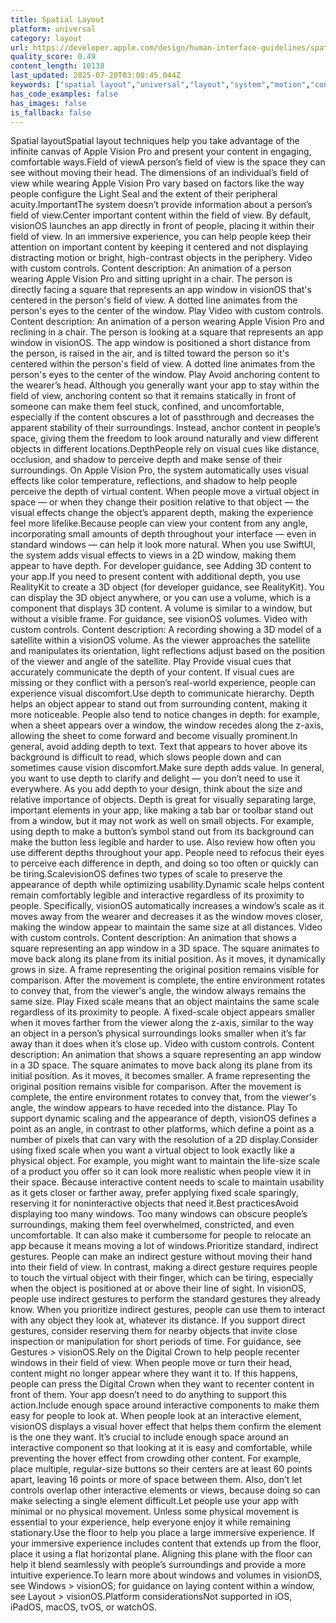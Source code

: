 ```yaml
---
title: Spatial Layout
platform: universal
category: layout
url: https://developer.apple.com/design/human-interface-guidelines/spatial-layout
quality_score: 0.49
content_length: 10138
last_updated: 2025-07-20T03:08:45.044Z
keywords: ["spatial layout","universal","layout","system","motion","controls","animation","visual","color","interface","design","gestures","buttons"]
has_code_examples: false
has_images: false
is_fallback: false
---
```


Spatial layoutSpatial layout techniques help you take advantage of the infinite canvas of Apple Vision Pro and present your content in engaging, comfortable ways.Field of viewA person’s field of view is the space they can see without moving their head. The dimensions of an individual’s field of view while wearing Apple Vision Pro vary based on factors like the way people configure the Light Seal and the extent of their peripheral acuity.ImportantThe system doesn’t provide information about a person’s field of view.Center important content within the field of view. By default, visionOS launches an app directly in front of people, placing it within their field of view. In an immersive experience, you can help people keep their attention on important content by keeping it centered and not displaying distracting motion or bright, high-contrast objects in the periphery. Video with custom controls. Content description: An animation of a person wearing Apple Vision Pro and sitting upright in a chair. The person is directly facing a square that represents an app window in visionOS that's centered in the person's field of view. A dotted line animates from the person's eyes to the center of the window. Play Video with custom controls. Content description: An animation of a person wearing Apple Vision Pro and reclining in a chair. The person is looking at a square that represents an app window in visionOS. The app window is positioned a short distance from the person, is raised in the air, and is tilted toward the person so it's centered within the person's field of view. A dotted line animates from the person's eyes to the center of the window. Play Avoid anchoring content to the wearer’s head. Although you generally want your app to stay within the field of view, anchoring content so that it remains statically in front of someone can make them feel stuck, confined, and uncomfortable, especially if the content obscures a lot of passthrough and decreases the apparent stability of their surroundings. Instead, anchor content in people’s space, giving them the freedom to look around naturally and view different objects in different locations.DepthPeople rely on visual cues like distance, occlusion, and shadow to perceive depth and make sense of their surroundings. On Apple Vision Pro, the system automatically uses visual effects like color temperature, reflections, and shadow to help people perceive the depth of virtual content. When people move a virtual object in space — or when they change their position relative to that object — the visual effects change the object’s apparent depth, making the experience feel more lifelike.Because people can view your content from any angle, incorporating small amounts of depth throughout your interface — even in standard windows — can help it look more natural. When you use SwiftUI, the system adds visual effects to views in a 2D window, making them appear to have depth. For developer guidance, see Adding 3D content to your app.If you need to present content with additional depth, you use RealityKit to create a 3D object (for developer guidance, see RealityKit). You can display the 3D object anywhere, or you can use a volume, which is a component that displays 3D content. A volume is similar to a window, but without a visible frame. For guidance, see visionOS volumes. Video with custom controls. Content description: A recording showing a 3D model of a satellite within a visionOS volume. As the viewer approaches the satellite and manipulates its orientation, light reflections adjust based on the position of the viewer and angle of the satellite. Play Provide visual cues that accurately communicate the depth of your content. If visual cues are missing or they conflict with a person’s real-world experience, people can experience visual discomfort.Use depth to communicate hierarchy. Depth helps an object appear to stand out from surrounding content, making it more noticeable. People also tend to notice changes in depth: for example, when a sheet appears over a window, the window recedes along the z-axis, allowing the sheet to come forward and become visually prominent.In general, avoid adding depth to text. Text that appears to hover above its background is difficult to read, which slows people down and can sometimes cause vision discomfort.Make sure depth adds value. In general, you want to use depth to clarify and delight — you don’t need to use it everywhere. As you add depth to your design, think about the size and relative importance of objects. Depth is great for visually separating large, important elements in your app, like making a tab bar or toolbar stand out from a window, but it may not work as well on small objects. For example, using depth to make a button’s symbol stand out from its background can make the button less legible and harder to use. Also review how often you use different depths throughout your app. People need to refocus their eyes to perceive each difference in depth, and doing so too often or quickly can be tiring.ScalevisionOS defines two types of scale to preserve the appearance of depth while optimizing usability.Dynamic scale helps content remain comfortably legible and interactive regardless of its proximity to people. Specifically, visionOS automatically increases a window’s scale as it moves away from the wearer and decreases it as the window moves closer, making the window appear to maintain the same size at all distances. Video with custom controls. Content description: An animation that shows a square representing an app window in a 3D space. The square animates to move back along its plane from its initial position. As it moves, it dynamically grows in size. A frame representing the original position remains visible for comparison. After the movement is complete, the entire environment rotates to convey that, from the viewer's angle, the window always remains the same size. Play Fixed scale means that an object maintains the same scale regardless of its proximity to people. A fixed-scale object appears smaller when it moves farther from the viewer along the z-axis, similar to the way an object in a person’s physical surroundings looks smaller when it’s far away than it does when it’s close up. Video with custom controls. Content description: An animation that shows a square representing an app window in a 3D space. The square animates to move back along its plane from its initial position. As it moves, it becomes smaller. A frame representing the original position remains visible for comparison. After the movement is complete, the entire environment rotates to convey that, from the viewer's angle, the window appears to have receded into the distance. Play To support dynamic scaling and the appearance of depth, visionOS defines a point as an angle, in contrast to other platforms, which define a point as a number of pixels that can vary with the resolution of a 2D display.Consider using fixed scale when you want a virtual object to look exactly like a physical object. For example, you might want to maintain the life-size scale of a product you offer so it can look more realistic when people view it in their space. Because interactive content needs to scale to maintain usability as it gets closer or farther away, prefer applying fixed scale sparingly, reserving it for noninteractive objects that need it.Best practicesAvoid displaying too many windows. Too many windows can obscure people’s surroundings, making them feel overwhelmed, constricted, and even uncomfortable. It can also make it cumbersome for people to relocate an app because it means moving a lot of windows.Prioritize standard, indirect gestures. People can make an indirect gesture without moving their hand into their field of view. In contrast, making a direct gesture requires people to touch the virtual object with their finger, which can be tiring, especially when the object is positioned at or above their line of sight. In visionOS, people use indirect gestures to perform the standard gestures they already know. When you prioritize indirect gestures, people can use them to interact with any object they look at, whatever its distance. If you support direct gestures, consider reserving them for nearby objects that invite close inspection or manipulation for short periods of time. For guidance, see Gestures > visionOS.Rely on the Digital Crown to help people recenter windows in their field of view. When people move or turn their head, content might no longer appear where they want it to. If this happens, people can press the Digital Crown when they want to recenter content in front of them. Your app doesn’t need to do anything to support this action.Include enough space around interactive components to make them easy for people to look at. When people look at an interactive element, visionOS displays a visual hover effect that helps them confirm the element is the one they want. It’s crucial to include enough space around an interactive component so that looking at it is easy and comfortable, while preventing the hover effect from crowding other content. For example, place multiple, regular-size buttons so their centers are at least 60 points apart, leaving 16 points or more of space between them. Also, don’t let controls overlap other interactive elements or views, because doing so can make selecting a single element difficult.Let people use your app with minimal or no physical movement. Unless some physical movement is essential to your experience, help everyone enjoy it while remaining stationary.Use the floor to help you place a large immersive experience. If your immersive experience includes content that extends up from the floor, place it using a flat horizontal plane. Aligning this plane with the floor can help it blend seamlessly with people’s surroundings and provide a more intuitive experience.To learn more about windows and volumes in visionOS, see Windows > visionOS; for guidance on laying content within a window, see Layout > visionOS.Platform considerationsNot supported in iOS, iPadOS, macOS, tvOS, or watchOS.